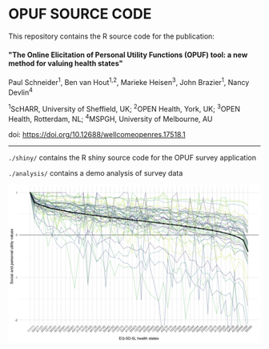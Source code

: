 # OPUF SOURCE CODE

This repository contains the R source code for the publication:

#### **"The Online Elicitation of Personal Utility Functions (OPUF) tool: a new method for valuing health states"**

Paul Schneider<sup>1</sup>, Ben van Hout<sup>1,2</sup>, Marieke Heisen<sup>3</sup>, John Brazier<sup>1</sup>, Nancy Devlin<sup>4</sup>

<sup>1</sup>ScHARR, University of Sheffield, UK; <sup>2</sup>OPEN Health, York, UK; <sup>3</sup>OPEN Health, Rotterdam, NL; <sup>4</sup>MSPGH, University of Melbourne, AU

doi: https://doi.org/10.12688/wellcomeopenres.17518.1

****


`./shiny/` contains the R shiny source code for the OPUF survey application

`./analysis/` contains a demo analysis of survey data

![](pufs.png)
